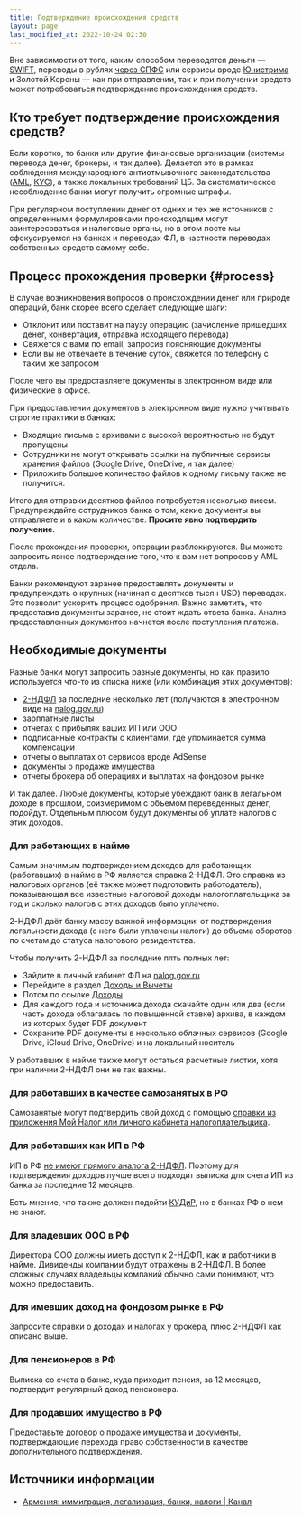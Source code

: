 ```yaml
---
title: Подтверждение происхождения средств
layout: page
last_modified_at: 2022-10-24 02:30
---
```


Вне зависимости от того, каким способом переводятся деньги — [SWIFT](bank-transfer-ru-am.md#swift), переводы в рублях [через СПФС](bank-transfer-ru-am.md#spfs) или сервисы вроде [Юнистрима](unistream.md) и Золотой Короны — как при отправлении, так и при получении средств может потребоваться подтверждение происхождения средств.

## Кто требует подтверждение происхождения средств?

Если коротко, то банки или другие финансовые организации (системы перевода денег, брокеры, и так далее). Делается это в рамках соблюдения международного антиотмывочного законодательства ([AML](https://www.investopedia.com/terms/a/aml.asp), [KYC](https://en.wikipedia.org/wiki/Know_your_customer)), а также локальных требований ЦБ. За систематическое несоблюдение банки могут получить огромные штрафы.

При регулярном поступлении денег от одних и тех же источников с определенными формулировками происходящим могут заинтересоваться и налоговые органы, но в этом посте мы сфокусируемся на банках и переводах ФЛ, в частности переводах собственных средств самому себе.

## Процесс прохождения проверки {#process}

В случае возникновения вопросов о происхождении денег или природе операций, банк скорее всего сделает следующие шаги:

- Отклонит или поставит на паузу операцию (зачисление пришедших денег, конвертация, отправка исходящего перевода)
- Свяжется с вами по email, запросив поясняющие документы
- Если вы не отвечаете в течение суток, свяжется по телефону с таким же запросом

После чего вы предоставляете документы в электронном виде или физические в офисе.

При предоставлении документов в электронном виде нужно учитывать строгие практики в банках:

- Входящие письма с архивами с высокой вероятностью не будут пропущены
- Сотрудники не могут открывать ссылки на публичные сервисы хранения файлов (Google Drive, OneDrive, и так далее)
- Приложить большое количество файлов к одному письму также не получится.

Итого для отправки десятков файлов потребуется несколько писем. Предупреждайте сотрудников банка о том, какие
документы вы отправляете и в каком количестве. **Просите явно подтвердить получение**.

После прохождения проверки, операции разблокируются. Вы можете запросить явное подтверждение того, что к вам нет вопросов у AML отдела.

Банки рекомендуют заранее предоставлять документы и предупреждать о крупных (начиная с десятков тысяч USD) переводах. Это позволит ускорить процесс одобрения. Важно заметить, что предоставив документы заранее, не стоит ждать ответа банка. Анализ предоставленных документов начнется после поступления платежа.

## Необходимые документы

Разные банки могут запросить разные документы, но как правило используется что-то из списка ниже (или комбинация этих документов):

- [2-НДФЛ](https://www.banki.ru/wikibank/forma_2-ndfl/) за последние несколько лет (получаются в электронном виде на [nalog.gov.ru](https://nalog.gov.ru/))
- зарплатные листы
- отчетах о прибылях ваших ИП или ООО
- подписанные контракты с клиентами, где упоминается сумма компенсации
- отчеты о выплатах от сервисов вроде AdSense
- документы о продаже имущества
- отчеты брокера об операциях и выплатах на фондовом рынке

И так далее. Любые документы, которые убеждают банк в легальном доходе в прошлом, соизмеримом с объемом переведенных денег, подойдут. Отдельным плюсом будут документы об уплате налогов с этих доходов.

### Для работающих в найме

Самым значимым подтверждением доходов для работающих (работавших) в найме в РФ является справка 2-НДФЛ. Это справка из налоговых органов (её также может подготовить работодатель), показывающая все известные налоговой доходы налогоплательщика за год и сколько налогов с этих доходов было уплачено.

2-НДФЛ даёт банку массу важной информации: от подтверждения легальности дохода (с него были уплачены налоги) до объема оборотов по счетам до статуса налогового резидентства.

Чтобы получить 2-НДФЛ за последние пять полных лет:

- Зайдите в личный кабинет ФЛ на [nalog.gov.ru](https://nalog.gov.ru/)
- Перейдите в раздел [Доходы и Вычеты](https://lkfl2.nalog.ru/lkfl/incomesAndTaxDeductions)
- Потом по ссылке [Доходы](https://lkfl2.nalog.ru/lkfl/incomesAndTaxDeductions/userIncomes)
- Для каждого года и источника дохода скачайте один или два (если часть дохода облагалась по повышенной ставке) архива, в каждом из которых будет PDF документ
- Сохраните PDF документы в несколько облачных сервисов (Google Drive, iCloud Drive, OneDrive) и на локальный носитель

У работавших в найме также могут остаться расчетные листки, хотя при наличии 2-НДФЛ они не так важны.

### Для работавших в качестве самозанятых в РФ

Самозанятые могут подтвердить свой доход с помощью [справки из приложения Мой Налог или личного кабинета налогоплательщика](https://www.gosuslugi.ru/help/faq/finance/4685).

### Для работавших как ИП в РФ

ИП в РФ [не имеют прямого аналога 2-НДФЛ](https://e-kontur.ru/enquiry/1770/spravka-o-dohodah-ip-samomu-sebe). Поэтому для подтверждения доходов лучше всего подходит выписка для счета ИП из банка за последние 12 месяцев.

Есть мнение, что также должен подойти [КУДиР](https://www.b-kontur.ru/enquiry/694-kudir-na-usn-6), но в банках РФ о нем не знают.

### Для владевших ООО в РФ

Директора ООО должны иметь доступ к 2-НДФЛ, как и работники в найме. Дивиденды компании будут отражены в 2-НДФЛ. В более сложных случаях владельцы компаний обычно сами понимают, что можно предоставить.

### Для имевших доход на фондовом рынке в РФ

Запросите справки о доходах и налогах у брокера, плюс 2-НДФЛ как описано выше.

### Для пенсионеров в РФ

Выписка со счета в банке, куда приходит пенсия, за 12 месяцев, подтвердит регулярный доход пенсионера.

### Для продавших имущество в РФ

Предоставьте договор о продаже имущества и документы, подтверждающие перехода право собственности в качестве дополнительного подтверждения.

## Источники информации

- [Армения: иммиграция, легализация, банки, налоги \| Канал](https://t.me/am_banking_and_residency)
